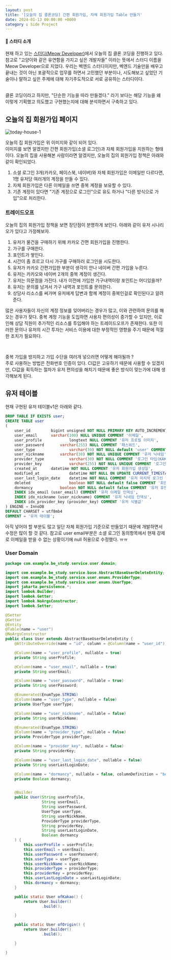 ```yaml
---
layout: post
title: '[오늘의 집 클론코딩] 간편 회원가입, 자체 회원가입 Table 만들기'
date: 2024-01-13 00:00:00 +0000
category : Side Project
---
```


#### 🥕 스터디 소개 
현재 하고 있는 [스터디(Meow Developer)](https://github.com/MeowDevelopers)에서 오늘의 집 클론 코딩을 진행하고 있다. 참고로 "고양이와 같은 유연함을 가지고 싶은 개발자들" 이라는 뜻에서 스터디 이름을 Meow Developer으로 지었다. 우리는 벡엔드 스터디이지만, 벡엔드 기술만을 배우고 끝내는 것이 아닌 포괄적으로 업무를 하면서 고민했던 부분이나, 시도해보고 싶었던 기술이나 말하고 싶은 주제에 대해 자기주도적으로 서로 공유하는 스터디이다.   

<br>
클론 코딩이라고 하지만, "단순한 기능을 따라 만들겠다." 라기 보다는 해당 기능을 왜 이렇게 기획했고 의도했고 구현했는지에 대해 분석하면서 구축하고 있다.  

## 오늘의 집 회원가입 페이지  

![today-house-1](/public/img/today-house-1.png)

오늘의 집 회원가입은 위 이미지와 같이 되어 있다.  
이미지를 보면 알겠지만 간편 회원가입(소셜 로그인)과 자체 회원가입을 지원하는 형태이다. 오늘의 집을 사용해본 사람이라면 알겠지만, 오늘의 집의 회원가입 정책은 아래와 같이 확인되었다. 


1. 소셜 로그인 3개(카카오, 페이스북, 네이버)와 자체 회원가입은 이메일만 다르다면, 1명 유저당 여러개의 계정을 만들 수 있다. 
2. 자체 회원가입은 다른 이메일을 쓰면 중복 계정을 보유할 수 있다. 
3. 기존 계정이 있다면 "기존 계정으로 로그인"으로 유도 하거나 "다른 방식으로 가입"으로 처리한다. 

### 트레이드오프  

오늘의 집의 회원가입 정책을 보면 장단점이 분명하게 보인다. 아래와 같이 유저 시나리오가 있다고 가정해보자.  

1. 유저가 물건을 구매하기 위해 카카오 간편 회원가입을 진행한다.  
2. 가구를 구매한다.  
3. 포인트가 쌓인다.  
4. 시간이 좀 흐르고 다시 가구를 구매하러 로그인을 시도한다. 
5. 유저가 카카오 간편가입한 부분이 생각이 안나 네이버 간편 가입을 누른다.  
6. 유저는 카카오와 네이버 2개의 중복 계정이 생긴다.  
7. 유저는 의문점을 가진다. 내가 이전에 가입한 가구내역이랑 포인트는 어디있을까?  
8. 유저는 문의를 남겨서 가구 내역과 포인트를 문의한다.  
9. 상담사 리소스를 써가며 유저에게 답변과 함께 계정이 중복인걸로 확인된다고 알려준다.  


많은 사용자들이 자신의 계정 정보를 잊어버리는 경우가 많고, 이와 관련하여 문의를 해오는 경우가 잦다. 중복 계정 기능을 도입하면 사용자 편의성이 증가할 수 있지만, 이로 인해 상담 직원이 추가적인 리소스를 투입해야 하는 트레이드오프가 존재한다. 또한 이러한 문의나 유저의 시간 투자는 서비스 이용에 대한 부정적인 영향을 주기 때문에 적절한 조치가 필요하다.

<br>  

중복 가입을 방지하고 가입 수단을 여러개 넣으러면 어떻게 해야될까 ?  
주로 사용하는 방법은 전화번호 인증이 있다. CI값은 고유하기 때문에 사용할 수 있겠지만, CI값을 획득하는 절차가 유저 편의성을 해치기 때문에 좋은 방식이 맞는가에 대해 생각해보게 된다.  

## 유저 테이블 

현재 구현된 유저 테이블v1은 아래와 같다.  

```sql
DROP TABLE IF EXISTS user;
CREATE TABLE user
(
	user_id 		bigint unsigned NOT NULL PRIMARY KEY AUTO_INCREMENT COMMENT '아이디',
	user_email 		varchar(100) NULL UNIQUE COMMENT '이메일',
	user_profile            longtext NULL COMMENT '유저 프로필 이미지',
	user_password  		varchar(255) NULL COMMENT '패스워드',
	user_type               varchar(30) NOT NULL default 'user' COMMENT '사용자 타입(사용자, 관리자)',
	user_nickname 		varchar(30) NOT NULL UNIQUE COMMENT '유저 닉네임',
	provider_type           varchar(30) NOT NULL COMMENT '로그인 타입(KAKAO, NAVER, Facebook, Origin)',
	provider_key            varchar(255) NOT NULL UNIQUE COMMENT '로그인 타입에 따른 식별값',
	created_at 		datetime NOT NULL COMMENT '유저 회원가입 생성일',
	modified_at             datetime NOT NULL ON UPDATE CURRENT_TIMESTAMP COMMENT '유저 정보 수정일',
	user_last_login_date    datetime NOT NULL COMMENT '유저 마지막 로그인 일자',
	deleted                 boolean NOT NULL default false COMMENT '회원탈퇴 여부',
	dormancy	        boolean NOT NULL default false COMMENT '유저 휴면 여부',
	INDEX idx_email (user_email) COMMENT '유저 이메일 인덱싱',
	INDEX idx_nickname (user_nickname) COMMENT '유저 닉네임 인덱싱',
	INDEX idx_provider_key (provider_key) COMMENT '유저 식별값'
) ENGINE = InnoDB
DEFAULT CHARSET = utf8mb4
COMMENT = '유저 테이블';
```

아직 넣어야 할 부분도 많고 일단 자체 회원가입 기준으로 만들었기 때문에 개발하면서 수정은 많이 할 것 같다. 참고로 user email부분은 소셜 로그인 동의항목에서 현재 강제로 이메일을 받을 수 없는 상황이기에 null 허용으로 수정했다. ㅠㅠ 

### User Domain

```java
package com.example.be_study.service.user.domain;

import com.example.be_study.service.base.AbstractBaseUserDeleteEntity;
import com.example.be_study.service.user.enums.ProviderType;
import com.example.be_study.service.user.enums.UserType;
import jakarta.persistence.*;
import lombok.Builder;
import lombok.Getter;
import lombok.NoArgsConstructor;
import lombok.Setter;

@Setter
@Getter
@Entity
@Table(name = "user")
@NoArgsConstructor
public class User extends AbstractBaseUserDeleteEntity {
    @AttributeOverride(name = "id", column = @Column(name = "user_id"))

    @Column(name = "user_profile", nullable = true)
    private String userProfile;

    @Column(name = "user_email", nullable = true)
    private String userEmail;

    @Column(name = "user_password", nullable = true)
    private String userPassword;

    @Enumerated(EnumType.STRING)
    @Column(name = "user_type", nullable = false)
    private UserType userType;

    @Column(name = "user_nickname", nullable = false)
    private String userNickName;

    @Enumerated(EnumType.STRING)
    @Column(name = "provider_type", nullable = false)
    private ProviderType providerType;

    @Column(name = "provider_key", nullable = false)
    private String providerKey;

    @Column(name = "user_last_login_date", nullable = false)
    private String userLastLoginDate;

    @Column(name = "dormancy", nullable = false, columnDefinition = "boolean default false")
    private Boolean dormancy;


    @Builder
    public User(String userProfile,
                String userEmail,
                String userPassword,
                UserType userType,
                String userNickName,
                ProviderType providerType,
                String providerKey,
                String userLastLoginDate,
                Boolean dormancy
    ) {
        this.userProfile = userProfile;
        this.userEmail = userEmail;
        this.userPassword = userPassword;
        this.userType = userType;
        this.userNickName = userNickName;
        this.providerType = providerType;
        this.providerKey = providerKey;
        this.userLastLoginDate = userLastLoginDate;
        this.dormancy = dormancy;
    }

    public static User ofKakao() {
        return User.builder()
                .build();

    }

    public static User ofOrigin() {
        return User.builder()
                .build();

    }

}
```
